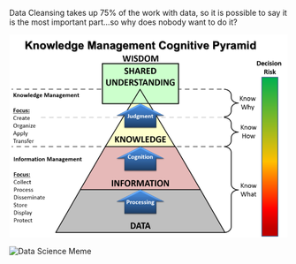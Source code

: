 Data Cleansing takes up 75% of the work with data, so it is possible to say it is the most important part...so why does nobody want to do it?

![Data Pyramid](https://github.com/kmatysova2/katacoda-scenarios/blob/main/data_quality/content/KM_Pyramid_Adaptation.png)

![Data Science Meme](https://i.redd.it/kad68n8nhxk71.jpg)
